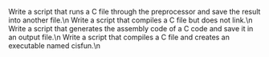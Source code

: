 Write a script that runs a C file through the preprocessor and save the result into another file.\n
Write a script that compiles a C file but does not link.\n
Write a script that generates the assembly code of a C code and save it in an output file.\n
Write a script that compiles a C file and creates an executable named cisfun.\n
